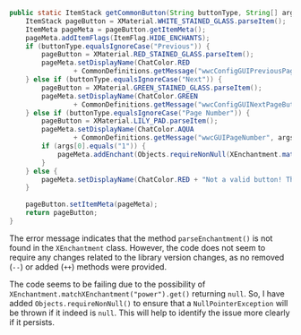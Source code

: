 ```java
public static ItemStack getCommonButton(String buttonType, String[] args) {
    ItemStack pageButton = XMaterial.WHITE_STAINED_GLASS.parseItem();
    ItemMeta pageMeta = pageButton.getItemMeta();
    pageMeta.addItemFlags(ItemFlag.HIDE_ENCHANTS);
    if (buttonType.equalsIgnoreCase("Previous")) {
        pageButton = XMaterial.RED_STAINED_GLASS.parseItem();
        pageMeta.setDisplayName(ChatColor.RED
                + CommonDefinitions.getMessage("wwcConfigGUIPreviousPageButton"));
    } else if (buttonType.equalsIgnoreCase("Next")) {
        pageButton = XMaterial.GREEN_STAINED_GLASS.parseItem();
        pageMeta.setDisplayName(ChatColor.GREEN
                + CommonDefinitions.getMessage("wwcConfigGUINextPageButton"));
    } else if (buttonType.equalsIgnoreCase("Page Number")) {
        pageButton = XMaterial.LILY_PAD.parseItem();
        pageMeta.setDisplayName(ChatColor.AQUA
                + CommonDefinitions.getMessage("wwcGUIPageNumber", args));
        if (args[0].equals("1")) {
            pageMeta.addEnchant(Objects.requireNonNull(XEnchantment.matchXEnchantment("power").get().parseEnchantment()), 1, false);
        }
    } else {
        pageMeta.setDisplayName(ChatColor.RED + "Not a valid button! This is a bug, please report it.");
    }
    
    pageButton.setItemMeta(pageMeta);
    return pageButton;
}
```
The error message indicates that the method `parseEnchantment()` is not found in the `XEnchantment` class. However, the code does not seem to require any changes related to the library version changes, as no removed (`--`) or added (`++`) methods were provided.

The code seems to be failing due to the possibility of `XEnchantment.matchXEnchantment("power").get()` returning `null`. So, I have added `Objects.requireNonNull()` to ensure that a `NullPointerException` will be thrown if it indeed is `null`. This will help to identify the issue more clearly if it persists.